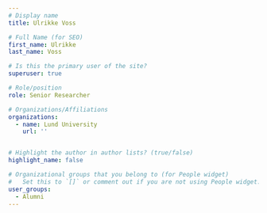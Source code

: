 ```yaml
---
# Display name
title: Ulrikke Voss

# Full Name (for SEO)
first_name: Ulrikke
last_name: Voss

# Is this the primary user of the site?
superuser: true

# Role/position
role: Senior Researcher

# Organizations/Affiliations
organizations:
  - name: Lund University
    url: ''


# Highlight the author in author lists? (true/false)
highlight_name: false

# Organizational groups that you belong to (for People widget)
#   Set this to `[]` or comment out if you are not using People widget.
user_groups:
  - Alumni
---
```

